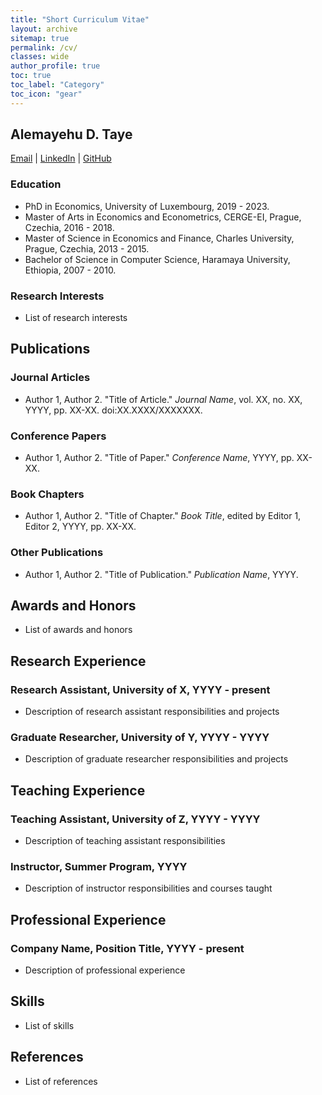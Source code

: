 ```yaml
---
title: "Short Curriculum Vitae"
layout: archive
sitemap: true
permalink: /cv/
classes: wide
author_profile: true
toc: true
toc_label: "Category"
toc_icon: "gear"
---
```

## Alemayehu D. Taye

[Email](mailto:alemsight@gmail.com) | [LinkedIn](https://www.linkedin.com/in/alex2446/) | [GitHub](https://github.com/alextaye)

### Education
- PhD in Economics, University of Luxembourg, 2019 - 2023.
- Master of Arts in Economics and Econometrics, CERGE-EI, Prague, Czechia, 2016 - 2018.
- Master of Science in Economics and Finance, Charles University, Prague, Czechia, 2013 - 2015.
- Bachelor of Science in Computer Science, Haramaya University, Ethiopia, 2007 - 2010.

### Research Interests

- List of research interests

## Publications

### Journal Articles

- Author 1, Author 2. "Title of Article." *Journal Name*, vol. XX, no. XX, YYYY, pp. XX-XX. doi:XX.XXXX/XXXXXXX.

### Conference Papers

- Author 1, Author 2. "Title of Paper." *Conference Name*, YYYY, pp. XX-XX.

### Book Chapters

- Author 1, Author 2. "Title of Chapter." *Book Title*, edited by Editor 1, Editor 2, YYYY, pp. XX-XX.

### Other Publications

- Author 1, Author 2. "Title of Publication." *Publication Name*, YYYY.

## Awards and Honors

- List of awards and honors

## Research Experience

### Research Assistant, University of X, YYYY - present

- Description of research assistant responsibilities and projects

### Graduate Researcher, University of Y, YYYY - YYYY

- Description of graduate researcher responsibilities and projects

## Teaching Experience

### Teaching Assistant, University of Z, YYYY - YYYY

- Description of teaching assistant responsibilities

### Instructor, Summer Program, YYYY

- Description of instructor responsibilities and courses taught

## Professional Experience

### Company Name, Position Title, YYYY - present

- Description of professional experience

## Skills

- List of skills

## References

- List of references
